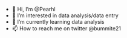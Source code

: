 - 👋 Hi, I’m @Pearhl
- 👀 I’m interested in data analysis/data entry
- 🌱 I’m currently learning data analysis 
- 📫 How to reach me on twitter @bummite21

<!---
Pearhl/Pearhl is a ✨ special ✨ repository because its `README.md` (this file) appears on your GitHub profile.
You can click the Preview link to take a look at your changes.
--->
